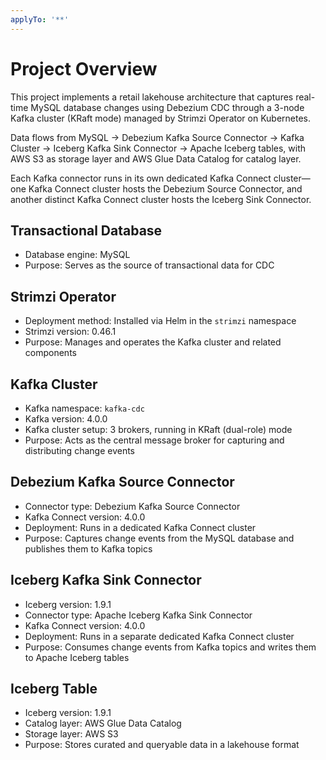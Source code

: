 ```yaml
---
applyTo: '**'
---
```

# Project Overview

This project implements a retail lakehouse architecture that captures real-time MySQL database changes using Debezium CDC through a 3-node Kafka cluster (KRaft mode) managed by Strimzi Operator on Kubernetes.

Data flows from MySQL -> Debezium Kafka Source Connector -> Kafka Cluster -> Iceberg Kafka Sink Connector -> Apache Iceberg tables, with AWS S3 as storage layer and AWS Glue Data Catalog for catalog layer.

Each Kafka connector runs in its own dedicated Kafka Connect cluster—one Kafka Connect cluster hosts the Debezium Source Connector, and another distinct Kafka Connect cluster hosts the Iceberg Sink Connector.

## Transactional Database
- Database engine: MySQL
- Purpose: Serves as the source of transactional data for CDC

## Strimzi Operator
- Deployment method: Installed via Helm in the `strimzi` namespace
- Strimzi version: 0.46.1
- Purpose: Manages and operates the Kafka cluster and related components

##  Kafka Cluster
- Kafka namespace: `kafka-cdc`
- Kafka version: 4.0.0
- Kafka cluster setup: 3 brokers, running in KRaft (dual-role) mode
- Purpose: Acts as the central message broker for capturing and distributing change events

## Debezium Kafka Source Connector
- Connector type: Debezium Kafka Source Connector
- Kafka Connect version: 4.0.0
- Deployment: Runs in a dedicated Kafka Connect cluster
- Purpose: Captures change events from the MySQL database and publishes them to Kafka topics

## Iceberg Kafka Sink Connector
- Iceberg version: 1.9.1
- Connector type: Apache Iceberg Kafka Sink Connector
- Kafka Connect version: 4.0.0
- Deployment: Runs in a separate dedicated Kafka Connect cluster
- Purpose: Consumes change events from Kafka topics and writes them to Apache Iceberg tables

## Iceberg Table
- Iceberg version: 1.9.1
- Catalog layer: AWS Glue Data Catalog
- Storage layer: AWS S3
- Purpose: Stores curated and queryable data in a lakehouse format
